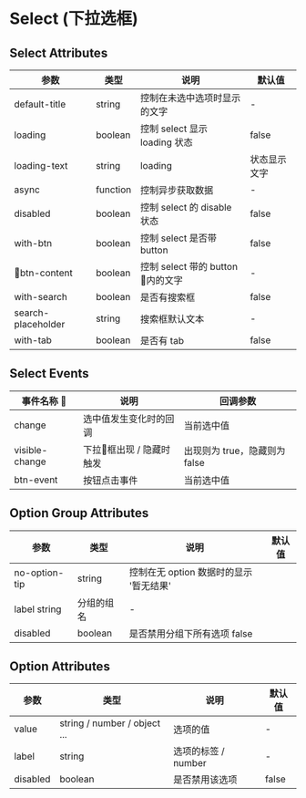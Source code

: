 # Select (下拉选框)

## Select Attributes

| 参数 |	类型 |	说明 |	默认值 |
|-----|-------|------|--------|
| default-title |	string |	控制在未选中选项时显示的文字 |	- |
| loading |	boolean |	控制 select 显示 loading 状态 |	false |
| loading-text |	string |	loading | 状态显示文字 |	'加载中' |
| async |	function |	控制异步获取数据 |	- |
| disabled |	boolean |	控制 select 的 disable 状态 |	false |
| with-btn |	boolean |	控制 select 是否带 button |	false |
| btn-content |	boolean |	控制 select 带的 button 内的文字 |	- |
| with-search	| boolean	| 是否有搜索框	| false | 
| search-placeholder	| string	| 搜索框默认文本	| - | 
| with-tab	| boolean	| 是否有 tab	| false |

## Select Events

| 事件名称	| 说明	| 回调参数 |
|----------|-----|---------|
| change	| 选中值发生变化时的回调	| 当前选中值 |
| visible-change	| 下拉框出现 / 隐藏时触发	| 出现则为 true，隐藏则为 false |
| btn-event	| 按钮点击事件 |	当前选中值 |

## Option Group Attributes

| 参数 |	类型 |	说明 |	默认值 |
|-----|-------|------|--------|
| no-option-tip	| string	| 控制在无 option 数据时的显示	'暂无结果' |
| label	string	| 分组的组名	| - |
| disabled	| boolean	| 是否禁用分组下所有选项	false |

## Option Attributes

| 参数 |	类型 |	说明 |	默认值 |
|-----|-------|------|--------|
| value |	string / number / object ... |	选项的值 |	- |
| label |	string |	选项的标签 / number |	- |
| disabled |	boolean |	是否禁用该选项 |	false |
